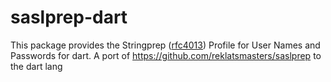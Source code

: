 # saslprep-dart

This package provides the Stringprep ([rfc4013](https://tools.ietf.org/html/rfc4013)) Profile for User Names and 
Passwords for dart. A port of https://github.com/reklatsmasters/saslprep to the dart lang
